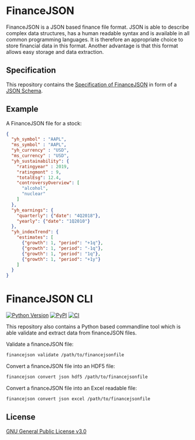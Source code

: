 # FinanceJSON

FinanceJSON is a JSON based finance file format. JSON is able to describe complex 
data structures, 
has a human readable syntax and is available in all common programming languages. 
It is therefore an 
appropriate choice to store financial data in this format. Another advantage is 
that this format allows easy storage and data extraction.

## Specification
This repository contains the
[Specification of 
FinanceJSON](https://github.com/tomerten/financejson/blob/master/financejson/schema.json) 
in form of a [JSON Schema](https://json-schema.org). 

## Example

A FinanceJSON file for a stock:
```json
{
  "yh_symbol" : "AAPL",
  "ms_symbol" : "AAPL",
  "yh_currency" : "USD",
  "ms_currency" : "USD",
  "yh_sustainability": {
    "ratingyear" : 2019,
    "ratingmont" : 9,
    "totalEsg": 12.4,
    "controversyOverview": [
      "alcohol",
      "nuclear"
    ]
  },
  "yh_earnings": {
    "quarterly": {"date": "4Q2018"},
    "yearly": {"date": "1Q2010"}
  },
  "yh_indexTrend": {
    "estimates": [
      {"growth": 1, "period": "+1q"},
      {"growth": 1, "period": "-1q"},
      {"growth": 1, "period": "1q"},
      {"growth": 1, "period": "+1y"}
    ]
  }
}
```
 
 
# FinanceJSON CLI
[![Python 
Version](https://img.shields.io/pypi/pyversions/financejson)](https://pypi.org/project/financejson/)
[![PyPI](https://img.shields.io/pypi/v/financejson.svg)](https://pypi.org/project/financejson/)
[![CI](https://github.com/tomerten/financejson/workflows/CI/badge.svg)](https://github.com/tomerten/financejson/actions?query=workflow%3ACI)

This repository also contains a Python based commandline tool which is able 
validate and extract data from financeJSON files.

Validate a financeJSON file:
```sh
financejson validate /path/to/financejsonfile
```

Convert a financeJSON file into an HDF5 file:
```sh
financejson convert json hdf5 /path/to/financejsonfile
```

Convert a financeJSON file into an Excel readable file:
```sh
financejson convert json excel /path/to/financejsonfile
```
## License
[GNU General Public License 
v3.0](https://github.com/andreasfelix/latticejson/blob/master/LICENSE)



